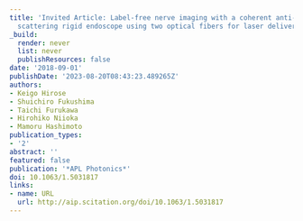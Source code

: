 ```yaml
---
title: 'Invited Article: Label-free nerve imaging with a coherent anti-Stokes Raman
  scattering rigid endoscope using two optical fibers for laser delivery'
_build:
  render: never
  list: never
  publishResources: false
date: '2018-09-01'
publishDate: '2023-08-20T08:43:23.489265Z'
authors:
- Keigo Hirose
- Shuichiro Fukushima
- Taichi Furukawa
- Hirohiko Niioka
- Mamoru Hashimoto
publication_types:
- '2'
abstract: ''
featured: false
publication: '*APL Photonics*'
doi: 10.1063/1.5031817
links:
- name: URL
  url: http://aip.scitation.org/doi/10.1063/1.5031817
---
```


